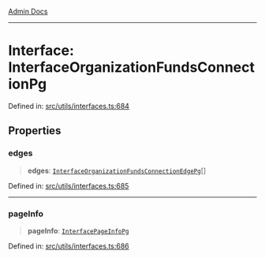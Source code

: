 [Admin Docs](/)

***

# Interface: InterfaceOrganizationFundsConnectionPg

Defined in: [src/utils/interfaces.ts:684](https://github.com/PalisadoesFoundation/talawa-admin/blob/main/src/utils/interfaces.ts#L684)

## Properties

### edges

> **edges**: [`InterfaceOrganizationFundsConnectionEdgePg`](InterfaceOrganizationFundsConnectionEdgePg.md)[]

Defined in: [src/utils/interfaces.ts:685](https://github.com/PalisadoesFoundation/talawa-admin/blob/main/src/utils/interfaces.ts#L685)

***

### pageInfo

> **pageInfo**: [`InterfacePageInfoPg`](InterfacePageInfoPg.md)

Defined in: [src/utils/interfaces.ts:686](https://github.com/PalisadoesFoundation/talawa-admin/blob/main/src/utils/interfaces.ts#L686)
